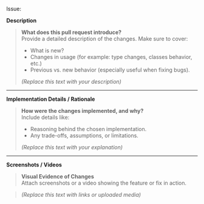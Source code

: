 Issue:

**Description**
> **What does this pull request introduce?**  
> Provide a detailed description of the changes. Make sure to cover:
> - What is new?
> - Changes in usage (for example: type changes, classes behavior, etc.)
> - Previous vs. new behavior (especially useful when fixing bugs).
>
> *(Replace this text with your description)*

---

**Implementation Details / Rationale**
> **How were the changes implemented, and why?**  
> Include details like:
> - Reasoning behind the chosen implementation.
> - Any trade-offs, assumptions, or limitations.
>
> *(Replace this text with your explanation)*

---

**Screenshots / Videos**
> **Visual Evidence of Changes**  
> Attach screenshots or a video showing the feature or fix in action.

> *(Replace this text with links or uploaded media)*

